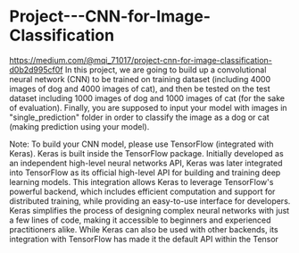 # Project---CNN-for-Image-Classification
https://medium.com/@mqi_71017/project-cnn-for-image-classification-d0b2d995cf0f
In this project, we are going to build up a convolutional neural network (CNN) to be trained on training dataset (including 4000 images of dog and 4000 images of cat),
and then be tested on the test dataset including 1000 images of dog and 1000 images of cat (for the sake of evaluation).
 Finally, you are supposed to input your model with images in "single_prediction" folder
 in order to classify the image as a dog or cat (making prediction using your model).

Note: To build your CNN model, please use TensorFlow (integrated with Keras). Keras is built inside the TensorFlow package.
Initially developed as an independent high-level neural networks API, Keras was later integrated into TensorFlow as its official high-level API for building and training deep learning models.
 This integration allows Keras to leverage TensorFlow's powerful backend,
 which includes efficient computation and support for distributed training,
 while providing an easy-to-use interface for developers.
 Keras simplifies the process of designing complex neural networks with just a few lines of code,
  making it accessible to beginners and experienced practitioners alike.
  While Keras can also be used with other backends,
  its integration with TensorFlow has made it the default API within the Tensor
